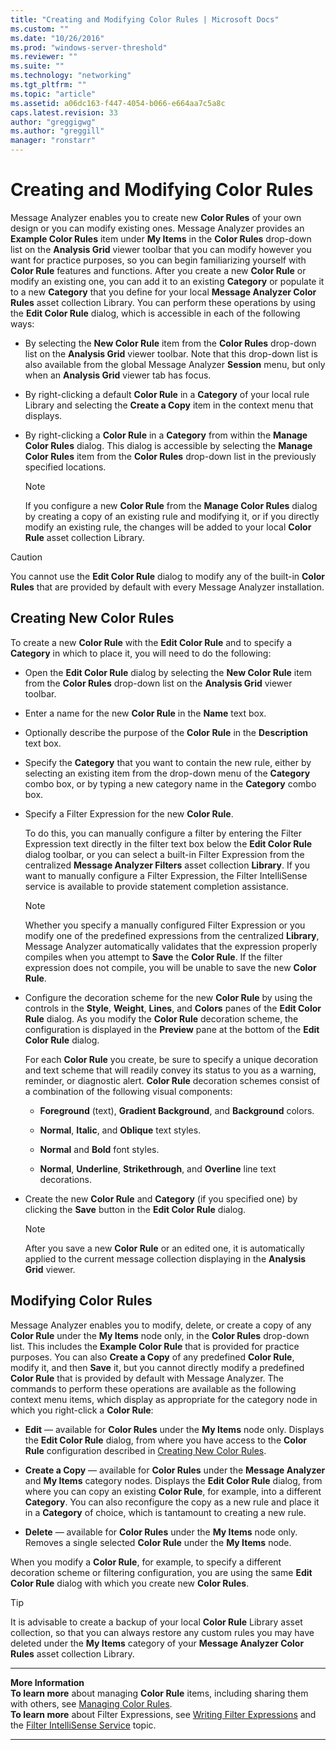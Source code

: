 ```yaml
---
title: "Creating and Modifying Color Rules | Microsoft Docs"
ms.custom: ""
ms.date: "10/26/2016"
ms.prod: "windows-server-threshold"
ms.reviewer: ""
ms.suite: ""
ms.technology: "networking"
ms.tgt_pltfrm: ""
ms.topic: "article"
ms.assetid: a06dc163-f447-4054-b066-e664aa7c5a8c
caps.latest.revision: 33
author: "greggigwg"
ms.author: "greggill"
manager: "ronstarr"
---
```


# Creating and Modifying Color Rules

Message Analyzer enables you to create new **Color Rules** of your own design or you can modify existing ones. Message Analyzer provides an **Example Color Rules** item under **My Items** in the **Color Rules** drop-down list on the **Analysis Grid** viewer toolbar that you can modify however you want for practice purposes, so you can begin familiarizing yourself with **Color Rule** features and functions. After you create a new **Color Rule** or modify an existing one, you can add it to an existing **Category** or populate it to a new **Category** that you define for your local **Message Analyzer Color Rules** asset collection Library. You can perform these operations by using the **Edit Color Rule** dialog, which is accessible in each of the following ways:  
  
-   By selecting the **New Color Rule** item from the **Color Rules** drop-down list on the **Analysis Grid** viewer toolbar. Note that this drop-down list is also available from the global Message Analyzer **Session** menu, but only when an **Analysis Grid** viewer tab has focus.  
  
-   By right-clicking a default **Color Rule** in a **Category** of your local rule Library and selecting the **Create a Copy** item in the context menu that displays.  
  
-   By right-clicking a **Color Rule** in a **Category** from within the **Manage Color Rules** dialog. This dialog is accessible by selecting the **Manage Color Rules** item from the **Color Rules** drop-down list in the previously specified locations.  
  
    > [!NOTE]
    >  If you configure a new **Color Rule** from the **Manage Color Rules** dialog by creating a copy of an existing rule and modifying it, or if you directly modify an existing rule, the changes will be added to your local **Color Rule** asset collection Library.  
  
> [!CAUTION]
>  You cannot use the **Edit Color Rule** dialog to modify any of the built-in **Color Rules** that are provided by default with every Message Analyzer installation.  
  
<a name="BKMK_CreatingNewColorRules"></a>   
## Creating New Color Rules  
 To create a new **Color Rule** with the **Edit Color Rule** and to specify a **Category** in which to place it, you will need to do the following:  
  
- Open the **Edit Color Rule** dialog by selecting the **New Color Rule** item from the **Color Rules** drop-down list on the **Analysis Grid** viewer toolbar.  
  
- Enter a name for the new **Color Rule** in the **Name** text box.  
  
- Optionally describe the purpose of the **Color Rule** in the **Description** text box.  
  
- Specify the **Category** that you want to contain the new rule, either by selecting an existing item from the drop-down menu of the **Category** combo box, or by typing a new category name in the **Category** combo box.  
  
- Specify a Filter Expression for the new **Color Rule**.  
  
   To do this, you can manually configure a filter by entering the Filter Expression text directly in the filter text box below the **Edit Color Rule** dialog toolbar, or you can select a built-in Filter Expression from the centralized **Message Analyzer Filters** asset collection **Library**. If you want to manually configure a Filter Expression, the Filter IntelliSense service is available to provide statement completion assistance.  
  
  > [!NOTE]
  >  Whether you specify a manually configured Filter Expression or you modify one of the predefined expressions from the centralized **Library**, Message Analyzer automatically validates that the expression properly compiles when you attempt to **Save** the **Color Rule**. If the filter expression does not compile, you will be unable to save the new **Color Rule**.  
  
- Configure the decoration scheme for the new **Color Rule** by using the controls in the **Style**, **Weight**, **Lines**, and **Colors** panes of the **Edit Color Rule** dialog. As you modify the **Color Rule** decoration scheme, the configuration is displayed in the **Preview** pane at the bottom of the **Edit Color Rule** dialog.  
  
   For each **Color Rule** you create, be sure to specify a unique decoration and text scheme that will readily convey its status to you as a warning, reminder, or diagnostic alert. **Color Rule** decoration schemes consist of a combination of the following visual components:  
  
  -   **Foreground** (text), **Gradient Background**, and **Background** colors.  
  
  -   **Normal**, **Italic**, and **Oblique** text styles.  
  
  -   **Normal** and **Bold** font styles.  
  
  -   **Normal**, **Underline**, **Strikethrough**, and **Overline** line text decorations.  
  
- Create the new **Color Rule** and **Category** (if you specified one) by clicking the **Save** button in the **Edit Color Rule** dialog.  
  
  > [!NOTE]
  >  After you save a new **Color Rule** or an edited one, it is automatically applied to the current message collection displaying in the **Analysis Grid** viewer.  
  
## Modifying Color Rules  

 Message Analyzer enables you to modify, delete, or create a copy of any **Color Rule** under the **My Items** node only, in the **Color Rules** drop-down list. This includes the **Example Color Rule** that is provided for practice purposes. You can also **Create a Copy** of any predefined **Color Rule**, modify it, and then **Save** it, but you cannot directly modify a predefined **Color Rule** that is provided by default with Message Analyzer. The commands to perform these operations are available as the following context menu items, which display as appropriate for the category node in which you right-click a **Color Rule**:  
  
-   **Edit** — available for **Color Rules** under the **My Items** node only. Displays the **Edit Color Rule** dialog, from where you have access to the **Color Rule** configuration described in [Creating New Color Rules](creating-and-modifying-color-rules.md#BKMK_CreatingNewColorRules).  
  
-   **Create a Copy** — available for **Color Rules** under the **Message Analyzer** and **My Items** category nodes. Displays the **Edit Color Rule** dialog, from where you can copy an existing **Color Rule**, for example, into a different **Category**. You can also reconfigure the copy as a new rule and place it in a **Category** of choice, which is tantamount to creating a new rule.  
  
-   **Delete** — available for **Color Rules** under the **My Items** node only. Removes a single selected **Color Rule** under the **My Items** node.  
  
When you modify a **Color Rule**, for example, to specify a different decoration scheme or filtering configuration, you are using the same **Edit Color Rule** dialog with which you create new **Color Rules**.  
  
> [!TIP]
>  It is advisable to create a backup of your local **Color Rule** Library asset collection, so that you can always restore any custom rules you may have deleted under the **My Items** category of your **Message Analyzer Color Rules** asset collection Library.  
  
---  
  
**More Information**   
**To learn more** about managing **Color Rule** items, including sharing them with others, see [Managing Color Rules](managing-color-rules.md).   
**To learn more** about Filter Expressions, see [Writing Filter Expressions](writing-filter-expressions.md) and the [Filter IntelliSense Service](filter-intellisense-service.md) topic.  

---